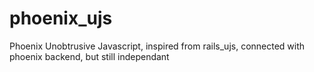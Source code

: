 # phoenix_ujs
Phoenix Unobtrusive Javascript, inspired from rails_ujs, connected with phoenix backend, but still independant
